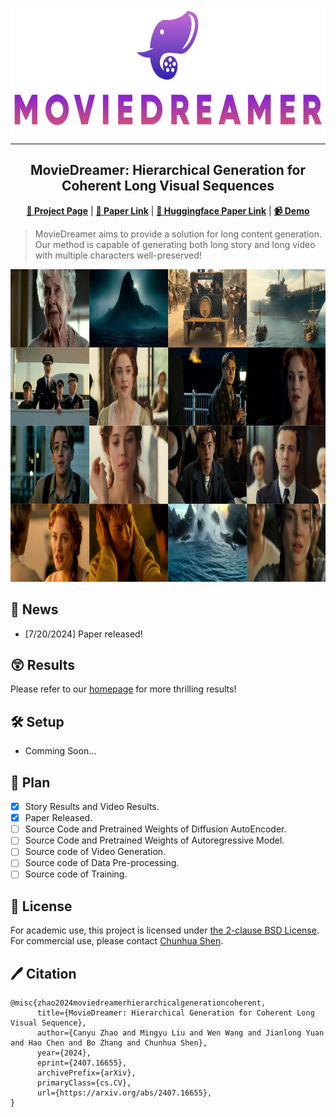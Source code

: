<p align="center">
  <img src="assets/logo.png" height=200>
</p>
<hr>
<div align="center">
  
## MovieDreamer: Hierarchical Generation for Coherent Long Visual Sequences

<p align="center">
  <a href="https://aim-uofa.github.io/MovieDreamer/"><b>📖 Project Page</b></a> |
  <a href="https://arxiv.org/abs/2407.16655"><b>📄 Paper Link</b></a> |
  <a href="https://huggingface.co/papers/2407.16655"><b>🤗 Huggingface Paper Link</b></a> |
  <a href="https://www.youtube.com/watch?v=aubRVOGrKLU"><b>📹 Demo</b></a>
</p>

</div>

> MovieDreamer aims to provide a solution for long content generation. Our method is capable of generating both long story and long video with multiple characters well-preserved!

<div align="center">
    <img src="assets/demo.png" height=500>
</div>

## 📣 News
- [7/20/2024] Paper released!

## 😲 Results
Please refer to our [homepage](https://aim-uofa.github.io/MovieDreamer/) for more thrilling results!


## 🛠️ Setup
- Comming Soon...


## 🚩 Plan
- [x] Story Results and Video Results.
- [x] Paper Released.
- [ ] Source Code and Pretrained Weights of Diffusion AutoEncoder.
- [ ] Source Code and Pretrained Weights of Autoregressive Model.
- [ ] Source code of Video Generation.
- [ ] Source code of Data Pre-processing.
- [ ] Source code of Training.
<!-- --- -->


## 🎫 License

For academic use, this project is licensed under [the 2-clause BSD License](https://opensource.org/license/bsd-2-clause). 
For commercial use, please contact [Chunhua Shen](mailto:chhshen@gmail.com).

## 🖊️ Citation
```
@misc{zhao2024moviedreamerhierarchicalgenerationcoherent,
      title={MovieDreamer: Hierarchical Generation for Coherent Long Visual Sequence}, 
      author={Canyu Zhao and Mingyu Liu and Wen Wang and Jianlong Yuan and Hao Chen and Bo Zhang and Chunhua Shen},
      year={2024},
      eprint={2407.16655},
      archivePrefix={arXiv},
      primaryClass={cs.CV},
      url={https://arxiv.org/abs/2407.16655}, 
}
```
